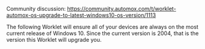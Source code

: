 Community discussion: https://community.automox.com/t/worklet-automox-os-upgrade-to-latest-windows10-os-version/1113

The following Worklet will ensure all of your devices are always on the most current release of Windows 10. Since the current version is 2004, that is the version this Worklet will upgrade you.
